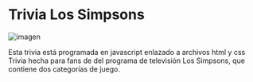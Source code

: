 # Trivia Los Simpsons
![imagen](https://github.com/alelulu/Trivia/blob/master/assets/imagen.PNG)

Esta trivia está programada en javascript enlazado a archivos html y css
Trivia hecha para fans de del programa de televisión Los Simpsons, que contiene dos categorías de juego.

